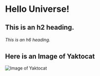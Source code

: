 # Hello Universe!
## This is an h2 heading.
###### This is an h6 heading.

## Here is an Image of Yaktocat
![Image of Yaktocat](https://octodex.github.com/images/yaktocat.png)
